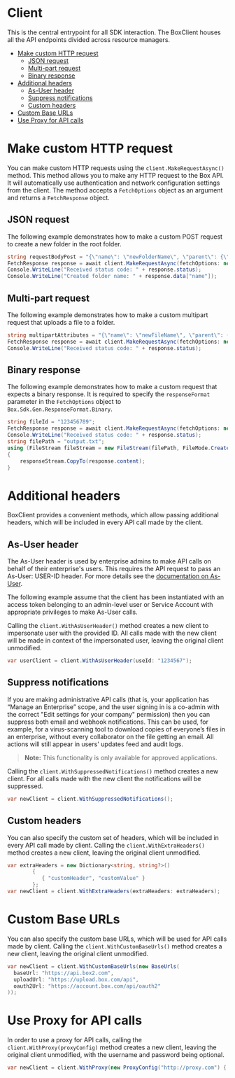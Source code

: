 # Client

This is the central entrypoint for all SDK interaction. The BoxClient houses all the API endpoints
divided across resource managers.

<!-- START doctoc generated TOC please keep comment here to allow auto update -->
<!-- DON'T EDIT THIS SECTION, INSTEAD RE-RUN doctoc TO UPDATE -->

- [Make custom HTTP request](#make-custom-http-request)
  - [JSON request](#json-request)
  - [Multi-part request](#multi-part-request)
  - [Binary response](#binary-response)
- [Additional headers](#additional-headers)
  - [As-User header](#as-user-header)
  - [Suppress notifications](#suppress-notifications)
  - [Custom headers](#custom-headers)
- [Custom Base URLs](#custom-base-urls)
- [Use Proxy for API calls](#use-proxy-for-api-calls)

<!-- END doctoc generated TOC please keep comment here to allow auto update -->

# Make custom HTTP request

You can make custom HTTP requests using the `client.MakeRequestAsync()` method.
This method allows you to make any HTTP request to the Box API. It will automatically use authentication and
network configuration settings from the client.
The method accepts a `FetchOptions` object as an argument and returns a `FetchResponse` object.

## JSON request

The following example demonstrates how to make a custom POST request to create a new folder in the root folder.

```c#
string requestBodyPost = "{\"name\": \"newFolderName\", \"parent\": {\"id\": \"0\"}}";
FetchResponse response = await client.MakeRequestAsync(fetchOptions: new FetchOptions(method: "POST", url: "https://api.box.com/2.0/folders") { Data = JsonUtils.JsonToSerializedData(text: requestBodyPost) });
Console.WriteLine("Received status code: " + response.status);
Console.WriteLine("Created folder name: " + response.data["name"]);
```

## Multi-part request

The following example demonstrates how to make a custom multipart request that uploads a file to a folder.

```c#
string multipartAttributes = "{\"name\": \"newFileName\", \"parent\": {\"id\": \"newFolderId\"}}";
FetchResponse response = await client.MakeRequestAsync(fetchOptions: new FetchOptions(method: "POST", url: "https://upload.box.com/api/2.0/files/content", contentType: "multipart/form-data") { FileStream = fileContentStream, MultipartData = Array.AsReadOnly(new [] {new MultipartItem(partName: "attributes") { Data = JsonUtils.JsonToSerializedData(text: multipartAttributes) },new MultipartItem(partName: "file") { FileStream = fileContentStream }}) });
Console.WriteLine("Received status code: " + response.status);
```

## Binary response

The following example demonstrates how to make a custom request that expects a binary response.
It is required to specify the `responseFormat` parameter in the `FetchOptions` object to `Box.Sdk.Gen.ResponseFormat.Binary`.

```c#
string fileId = "123456789";
FetchResponse response = await client.MakeRequestAsync(fetchOptions: new FetchOptions(method: "GET", url: string.Concat("https://api.box.com/2.0/files/", fileId, "/content"), responseFormat: Box.Sdk.Gen.ResponseFormat.Binary));
Console.WriteLine("Received status code: " + response.status);
string filePath = "output.txt";
using (FileStream fileStream = new FileStream(filePath, FileMode.Create, FileAccess.Write))
{
    responseStream.CopyTo(response.content);
}
```

# Additional headers

BoxClient provides a convenient methods, which allow passing additional headers, which will be included
in every API call made by the client.

## As-User header

The As-User header is used by enterprise admins to make API calls on behalf of their enterprise's users.
This requires the API request to pass an As-User: USER-ID header. For more details see the [documentation on As-User](https://developer.box.com/en/guides/authentication/oauth2/as-user/).

The following example assume that the client has been instantiated with an access token belonging to an admin-level user
or Service Account with appropriate privileges to make As-User calls.

Calling the `client.WithAsUserHeader()` method creates a new client to impersonate user with the provided ID.
All calls made with the new client will be made in context of the impersonated user, leaving the original client unmodified.

<!-- sample x_auth init_with_as_user_header -->

```c#
var userClient = client.WithAsUserHeader(useId: "1234567");
```

## Suppress notifications

If you are making administrative API calls (that is, your application has “Manage an Enterprise”
scope, and the user signing in is a co-admin with the correct "Edit settings for your company"
permission) then you can suppress both email and webhook notifications. This can be used, for
example, for a virus-scanning tool to download copies of everyone’s files in an enterprise,
without every collaborator on the file getting an email. All actions will still appear in users'
updates feed and audit logs.

> **Note:** This functionality is only available for approved applications.

Calling the `client.WithSuppressedNotifications()` method creates a new client.
For all calls made with the new client the notifications will be suppressed.

```c#
var newClient = client.WithSuppressedNotifications();
```

## Custom headers

You can also specify the custom set of headers, which will be included in every API call made by client.
Calling the `client.WithExtraHeaders()` method creates a new client, leaving the original client unmodified.

```c#
var extraHeaders = new Dictionary<string, string?>()
        {
           { "customHeader", "customValue" }
        };
var newClient = client.WithExtraHeaders(extraHeaders: extraHeaders);
```

# Custom Base URLs

You can also specify the custom base URLs, which will be used for API calls made by client.
Calling the `client.WithCustomBaseUrls()` method creates a new client, leaving the original client unmodified.

```c#
var newClient = client.WithCustomBaseUrls(new BaseUrls(
  baseUrl: "https://api.box2.com",
  uploadUrl: "https://upload.box.com/api",
  oauth2Url: "https://account.box.com/api/oauth2"
));
```

# Use Proxy for API calls

In order to use a proxy for API calls, calling the `client.WithProxy(proxyConfig)` method creates a new client, leaving the original client unmodified, with the username and password being optional.

```c#
var newClient = client.WithProxy(new ProxyConfig("http://proxy.com") { Username = "username", Password = "password", Domain = "example" });
```
